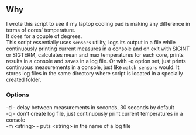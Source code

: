 ## Why
I wrote this script to see if my laptop cooling pad is making any difference in terms of cores' temperature.  
It does for a couple of degrees.  
This script essentially uses `sensors` utility, logs its output in a file while continuously printing current measures in a console and on exit with SIGINT or SIGTERM, calculates mean and max temperatures for each core, prints results in a console and saves in a log file. Or with -q option set, just prints continuous measurements in a console, just like `watch sensors` would. It stores log files in the same directory where script is located in a specially created folder.  
### Options
-d - delay between measurements in seconds, 30 seconds by default  
-q - don't create log file, just continuously print current temperatures in a console  
-m \<string\> - puts \<string\> in the name of a log file
